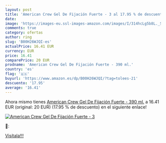 ```yaml
---
layout: post
title: 'American Crew Gel De Fijación Fuerte - 3 al 17.95 % de descuento'
date: 
image: 'https://images-eu.ssl-images-amazon.com/images/I/314hcLg5b8L._SL200_.jpg'
comments: true
category: ofertas
author: ring
slug: 'B00H26WJQI-es'
actualPrice: 16.41 EUR
currency: EUR
price: 16.41
comparePrice: 20 EUR
prodname: 'American Crew Gel De Fijación Fuerte - 390 ml.'
country: 'es'
flag: '🇪🇸'
buyurl: 'https://www.amazon.es/dp/B00H26WJQI/?tag=tolees-21'
descuento: '17.95'
average: '16.41'
---
```


Ahora mismo tienes [American Crew Gel De Fijación Fuerte - 390 ml.](https://www.amazon.es/dp/B00H26WJQI/?tag=tolees-21) a 16.41 EUR (original: 20 EUR) (17.95 %  de descuento) en el siguiente enlace!

[![American Crew Gel De Fijación Fuerte - 3](https://images-eu.ssl-images-amazon.com/images/I/314hcLg5b8L._SL200_.jpg)](https://www.amazon.es/dp/B00H26WJQI/?tag=tolees-21)

🔎:


[Visítala!!!](https://www.amazon.es/dp/B00H26WJQI/?tag=tolees-21)
